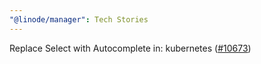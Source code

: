 ```yaml
---
"@linode/manager": Tech Stories
---
```


Replace Select with Autocomplete in: kubernetes ([#10673](https://github.com/linode/manager/pull/10673))
